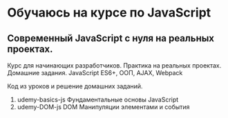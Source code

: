 # Обучаюсь на курсе по JavaScript

## Современный JavaScript с нуля на реальных проектах.

Курс для начинающих разработчиков. Практика на реальных проектах. 
Домашние задания. JavaScript ES6+, ООП, AJAX, Webpack

Код из уроков и решение домашних заданий.

1. udemy-basics-js Фундаментальные основы JavaScript
1. udemy-DOM-js DOM Манипуляции элементами и события
